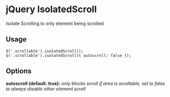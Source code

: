 jQuery IsolatedScroll
=====================

Isolate Scrolling to only element being scrolled

## Usage
```
$('.scrollable').isolatedScroll();
$('.scrollable').isolatedScroll({ autoscroll: false });
```

## Options
**autoscroll (default: true):**
_only blocks scroll if area is scrollable, set to false to always disable other element scroll_

